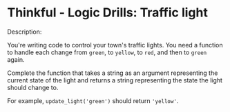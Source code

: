 # Thinkful - Logic Drills: Traffic light
Description:

You're writing code to control your town's traffic lights. You need a function to handle each change from ```green```, to ```yellow```, to ```red```, and then to ```green``` again.

Complete the function that takes a string as an argument representing the current state of the light and returns a string representing the state the light should change to.

For example, ```update_light('green')``` should return ```'yellow'```.